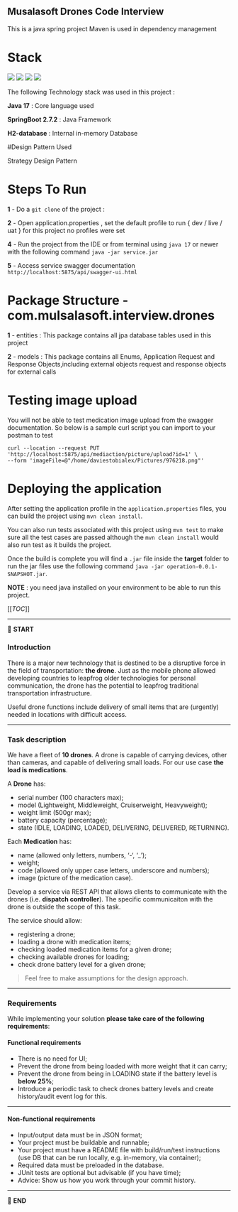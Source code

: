 ## Musalasoft Drones Code Interview

This is a java spring project
Maven is used in dependency management

# Stack

![](https://img.shields.io/badge/h2-database-✓-blue.svg) 
![](https://img.shields.io/badge/java_17-✓-blue.svg)
![](https://img.shields.io/badge/spring_boot-✓-blue.svg)
![](https://img.shields.io/badge/swagger_3-✓-green.svg)

The following Technology stack was used in this project :

**Java 17** : Core language used

**SpringBoot 2.7.2** : Java Framework

**H2-database** : Internal in-memory Database


#Design Pattern Used

Strategy Design Pattern

# Steps To Run

**1** - Do a `git clone` of the project : 

**2** - Open application.properties , set the default profile to run { dev / live / uat } for this project no profiles were set

**4** - Run the project from the IDE or from terminal using `java 17` or newer with the following command `java -jar service.jar`

**5** - Access service swagger documentation `http://localhost:5875/api/swagger-ui.html`


# Package Structure  - com.mulsalasoft.interview.drones

**1** - entities : This package contains all jpa database tables used in this project

**2** - models : This package contains all Enums, Application Request and Response Objects,including external objects request and response objects for external calls

# Testing image upload
You will not be able to test medication image upload from the swagger documentation. So below is a sample curl script you can import to your postman to test

````
curl --location --request PUT 'http://localhost:5875/api/mediaction/picture/upload?id=1' \
--form 'imageFile=@"/home/daviestobialex/Pictures/976218.png"'
````

# Deploying the application

After setting the application profile in the `application.properties` files, you can build the project using `mvn clean install`.

You can also run tests associated with this project using `mvn test` to make sure all the test cases are passed although the `mvn clean install` would also run test
as it builds the project.

Once the build is complete you will find a `.jar` file inside the **target** folder to run the jar files use the following command `java -jar operation-0.0.1-SNAPSHOT.jar`.

**NOTE** :  you need java installed on your environment to be able to run this project.

[[_TOC_]]

---

:scroll: **START**


### Introduction

There is a major new technology that is destined to be a disruptive force in the field of transportation: **the drone**. Just as the mobile phone allowed developing countries to leapfrog older technologies for personal communication, the drone has the potential to leapfrog traditional transportation infrastructure.

Useful drone functions include delivery of small items that are (urgently) needed in locations with difficult access.

---

### Task description

We have a fleet of **10 drones**. A drone is capable of carrying devices, other than cameras, and capable of delivering small loads. For our use case **the load is medications**.

A **Drone** has:
- serial number (100 characters max);
- model (Lightweight, Middleweight, Cruiserweight, Heavyweight);
- weight limit (500gr max);
- battery capacity (percentage);
- state (IDLE, LOADING, LOADED, DELIVERING, DELIVERED, RETURNING).

Each **Medication** has: 
- name (allowed only letters, numbers, ‘-‘, ‘_’);
- weight;
- code (allowed only upper case letters, underscore and numbers);
- image (picture of the medication case).

Develop a service via REST API that allows clients to communicate with the drones (i.e. **dispatch controller**). The specific communicaiton with the drone is outside the scope of this task. 

The service should allow:
- registering a drone;
- loading a drone with medication items;
- checking loaded medication items for a given drone; 
- checking available drones for loading;
- check drone battery level for a given drone;

> Feel free to make assumptions for the design approach. 

---

### Requirements

While implementing your solution **please take care of the following requirements**: 

#### Functional requirements

- There is no need for UI;
- Prevent the drone from being loaded with more weight that it can carry;
- Prevent the drone from being in LOADING state if the battery level is **below 25%**;
- Introduce a periodic task to check drones battery levels and create history/audit event log for this.

---

#### Non-functional requirements

- Input/output data must be in JSON format;
- Your project must be buildable and runnable;
- Your project must have a README file with build/run/test instructions (use DB that can be run locally, e.g. in-memory, via container);
- Required data must be preloaded in the database.
- JUnit tests are optional but advisable (if you have time);
- Advice: Show us how you work through your commit history.

---

:scroll: **END**
